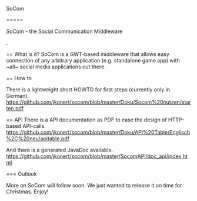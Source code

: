 SoCom

=====

SoCom - the Social Communication Middleware

.


== What is it?
SoCom is a GWT-based middleware that allows easy connection of any arbitrary application (e.g. standalone game app) with ~all~ social media applications out there.

== How to

There is a lightweight short HOWTO for first steps (currently only in German).
https://github.com/jkonert/socom/blob/master/Doku/Socom%20nutzen/starten.pdf

== API
There is a API documentation as PDF to ease the design of HTTP-based API-calls.
https://github.com/jkonert/socom/blob/master/Doku/API%20Table/Englisch%2C%20neu/apitable.pdf

And there is a generated JavaDoc available.
https://github.com/jkonert/socom/blob/master/SocomAPI/doc_api/index.html

=== Outlook

More on SoCom will follow soon.
We just wanted to release it on time for Christmas. Enjoy!
